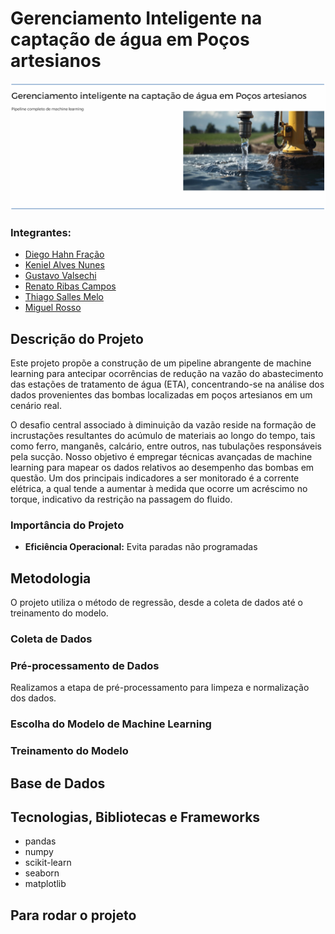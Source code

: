 # Gerenciamento Inteligente na captação de água em Poços artesianos

<div align="center">
  <img src="Images\Capa.PNG" alt="Logo">
</div>

### Integrantes:

- [Diego Hahn Fração](https://github.com/DiegoHahn)
- [Keniel Alves Nunes](https://github.com/KenielDev)
- [Gustavo Valsechi](https://github.com/gustavo-valsechi)
- [Renato Ribas Campos](https://github.com/RenatoRibas)
- [Thiago Salles Melo](https://github.com/TiagoS4)
- [Miguel Rosso](https://github.com/Miguelito001)

## Descrição do Projeto

Este projeto propõe a construção de um pipeline abrangente de machine learning para antecipar ocorrências de redução na vazão do abastecimento das estações de tratamento de água (ETA), concentrando-se na análise dos dados provenientes das bombas localizadas em poços artesianos em um cenário real.

O desafio central associado à diminuição da vazão reside na formação de incrustações resultantes do acúmulo de materiais ao longo do tempo, tais como ferro, manganês, calcário, entre outros, nas tubulações responsáveis pela sucção. Nosso objetivo é empregar técnicas avançadas de machine learning para mapear os dados relativos ao desempenho das bombas em questão. Um dos principais indicadores a ser monitorado é a corrente elétrica, a qual tende a aumentar à medida que ocorre um acréscimo no torque, indicativo da restrição na passagem do fluido.

### Importância do Projeto

- **Eficiência Operacional:** Evita paradas não programadas

## Metodologia

O projeto utiliza o método de regressão, desde a coleta de dados até o treinamento do modelo.

### Coleta de Dados


### Pré-processamento de Dados

Realizamos a etapa de pré-processamento para limpeza e normalização dos dados.

### Escolha do Modelo de Machine Learning


### Treinamento do Modelo


## Base de Dados

## Tecnologias, Bibliotecas e Frameworks

- pandas
- numpy
- scikit-learn
- seaborn
- matplotlib

## Para rodar o projeto

